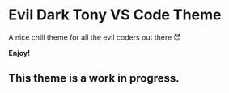 # Evil Dark Tony VS Code Theme

A nice chill theme for all the evil coders out there 😈

**Enjoy!**

## This theme is a work in progress. 
